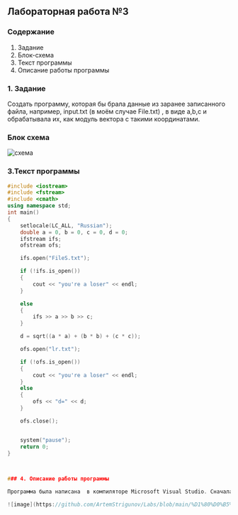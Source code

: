 ## Лабораторная работа №3

### Содержание

1. Задание
2. Блок-схема
3. Текст программы
4. Описание работы программы

### 1. Задание

Создать программу, которая бы брала данные из заранее записанного файла, например, input.txt (в моём случае File.txt) , в виде a,b,c и обрабатывала их, как модуль вектора с такими координатами. 
### Блок схема
![схема]([https://github.com/ArtemStrigunov/Labs/blob/main/%D1%81%D1%85%D0%B5%D0%BC%D0%B0%203.png](https://github.com/ArtemStrigunov/Labs/blob/main/diagram%20(1).png))

### 3.Текст программы 
```c++
#include <iostream>
#include <fstream>
#include <cmath>
using namespace std;
int main()
{
	setlocale(LC_ALL, "Russian");
	double a = 0, b = 0, c = 0, d = 0;
	ifstream ifs;
	ofstream ofs;

	ifs.open("FileS.txt");

	if (!ifs.is_open()) 
	{
		cout << "you're a loser" << endl;
	}

	else
	{
		ifs >> a >> b >> c;
	}

	d = sqrt((a * a) + (b * b) + (c * c));

	ofs.open("lr.txt");

	if (!ofs.is_open())
	{
		cout << "you're a loser" << endl;
	}
	else
	{
		ofs << "d=" << d;
	}

	ofs.close();


	system("pause");
	return 0;
}
	


### 4. Описание работы программы

Программа была написана  в компиляторе Microsoft Visual Studio. Сначала мы создаём файл в коренной папке(вводим название файла и разрешение) туда записываем три цифры(координаты вектора). Затем в программе мы открываем файл уже с готовыми числами, присваиваим им имена переменных и считаем модуль вектора, закрываем файл, открываем другой файл и туда записываем модуль вектора и закрываем. 

![image](https://github.com/ArtemStrigunov/Labs/blob/main/%D1%80%D0%B5%D0%B7%D1%83%D0%BB%D1%8C%D1%82%D0%B0%D1%82%203.png)
